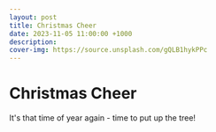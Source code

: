 ```yaml
---
layout: post
title: Christmas Cheer
date: 2023-11-05 11:00:00 +1000
description: 
cover-img: https://source.unsplash.com/gQLB1hykPPc
---
```

# Christmas Cheer
It's that time of year again - time to put up the tree!

